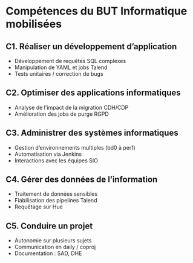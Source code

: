 # Compétences du BUT Informatique mobilisées

## C1. Réaliser un développement d’application

- Développement de requêtes SQL complexes
- Manipulation de YAML et jobs Talend
- Tests unitaires / correction de bugs

## C2. Optimiser des applications informatiques

- Analyse de l'impact de la migration CDH/CDP
- Amélioration des jobs de purge RGPD

## C3. Administrer des systèmes informatiques

- Gestion d’environnements multiples (bd0 à perf)
- Automatisation via Jenkins
- Interactions avec les équipes SIO

## C4. Gérer des données de l’information

- Traitement de données sensibles
- Fiabilisation des pipelines Talend
- Requêtage sur Hue

## C5. Conduire un projet

- Autonomie sur plusieurs sujets
- Communication en daily / coproj
- Documentation : SAD, DHE
